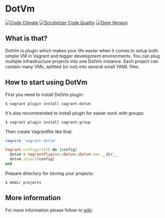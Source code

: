 # DotVm

[![Code Climate](https://codeclimate.com/github/vagrant-dotvm/vagrant-dotvm/badges/gpa.svg)](https://codeclimate.com/github/vagrant-dotvm/vagrant-dotvm)
[![Scrutinizer Code Quality](https://scrutinizer-ci.com/g/krzysztof-magosa/vagrant-dotvm/badges/quality-score.png?b=master)](https://scrutinizer-ci.com/g/krzysztof-magosa/vagrant-dotvm/?branch=master)
[![Gem Version](https://badge.fury.io/rb/vagrant-dotvm.svg)](http://badge.fury.io/rb/vagrant-dotvm)

## What is that?
DotVm is plugin which makes your life easier when it comes to setup both simple VM in Vagrant and
bigger development environments. You can plug multiple infrastructure projects into one DotVm instance.
Each project can contain many VMs, splitted (or not) into several small YAML files.

## How to start using DotVm
First you need to install DotVm plugin:
```
$ vagrant plugin install vagrant-dotvm
```

It's also recommended to install plugin for easier work with groups:
```
$ vagrant plugin install vagrant-group
```

Then create Vagrantfile like that:
```ruby
require 'vagrant-dotvm'

Vagrant.configure(2) do |config|
  dotvm = VagrantPlugins::Dotvm::Dotvm.new __dir__
  dotvm.inject(config)
end
```

Prepare directory for storing your projects:
```
$ mkdir projects
```

## More information
For more information please follow to [wiki](https://github.com/vagrant-dotvm/vagrant-dotvm/wiki/Getting-started).
